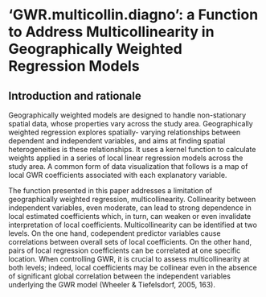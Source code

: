 # ‘GWR.multicollin.diagno’: a Function to Address Multicollinearity in Geographically Weighted Regression Models

## Introduction and rationale

Geographically weighted models are designed to handle non-stationary spatial data, whose properties vary across the study area. Geographically weighted regression explores spatially- varying relationships between dependent and independent variables, and aims at finding spatial heterogeneities is these relationships. It uses a kernel function to calculate weights applied in a series of local linear regression models across the study area. A common form of data visualization that follows is a map of local GWR coefficients associated with each explanatory variable.

The function presented in this paper addresses a limitation of geographically weighted regression, multicollinearity. Collinearity between independent variables, even moderate, can lead to strong dependence in local estimated coefficients which, in turn, can weaken or even invalidate interpretation of local coefficients. Multicollinearity can be identified at two levels. On the one hand, codependent predictor variables cause correlations between overall sets of local coefficients. On the other hand, pairs of local regression coefficients can be correlated at one specific location. When controlling GWR, it is crucial to assess multicollinearity at both levels; indeed, local coefficients may be collinear even in the absence of significant global correlation between the independent variables underlying the GWR model (Wheeler & Tiefelsdorf, 2005, 163).

